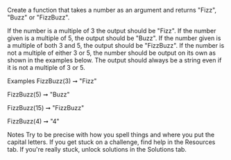 Create a function that takes a number as an argument and returns "Fizz", "Buzz" or "FizzBuzz".

If the number is a multiple of 3 the output should be "Fizz".
If the number given is a multiple of 5, the output should be "Buzz".
If the number given is a multiple of both 3 and 5, the output should be "FizzBuzz".
If the number is not a multiple of either 3 or 5, the number should be output on its own as shown in the examples below.
The output should always be a string even if it is not a multiple of 3 or 5.

Examples
FizzBuzz(3) ➞ "Fizz"

FizzBuzz(5) ➞ "Buzz"

FizzBuzz(15) ➞ "FizzBuzz"

FizzBuzz(4) ➞ "4"

Notes
Try to be precise with how you spell things and where you put the capital letters.
If you get stuck on a challenge, find help in the Resources tab.
If you're really stuck, unlock solutions in the Solutions tab.